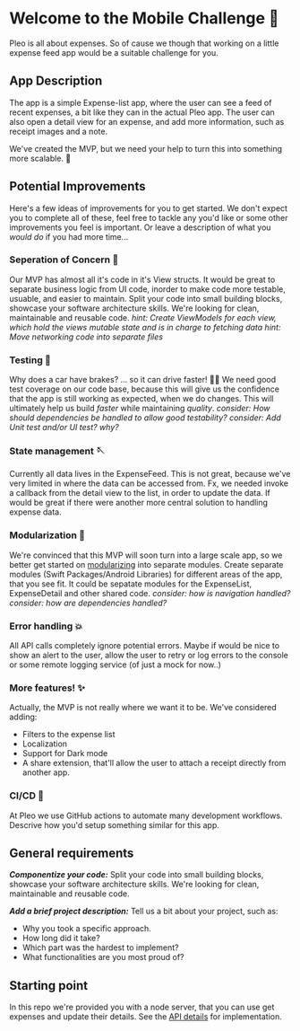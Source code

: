 # Welcome to the Mobile Challenge 👋
Pleo is all about expenses. So of cause we though that working on a little expense feed app would be a suitable challenge for you. 
## App Description
The app is a simple Expense-list app, where the user can see a feed of recent expenses, a bit like they can in the actual Pleo app. The user can also open a detail view for an expense, and add more information, such as receipt images and a note.

We've created the MVP, but we need your help to turn this into something more scalable. 🚀

## Potential Improvements 
Here's a few ideas of improvements for you to get started. We don't expect you to complete all of these, feel free to tackle any you'd like or some other improvements you feel is important. Or leave a description of what you _would do_ if you had more time... 

### Seperation of Concern 👐
Our MVP has almost all it's code in it's View structs. It would be great to separate business logic from UI code, inorder to make code more testable, usuable, and easier to maintain. Split your code into small building blocks, showcase your software architecture skills. We're looking for clean, maintainable and reusable code.
_hint: Create ViewModels for each view, which hold the views mutable state and is in charge to fetching data_
_hint: Move networking code into separate files_

### Testing 🧪
Why does a car have brakes? ... so it can drive faster! 🚗💨
We need good test coverage on our code base, because this will give us the confidence that the app is still working as expected, when we do changes. This will ultimately help us build _faster_ while maintaining _quality_.
_consider: How should dependencies be handled to allow good testability?_
_consider: Add Unit test and/or UI test? why?_

### State management 🪡
Currently all data lives in the ExpenseFeed. This is not great, because we've very limited in where the data can be accessed from. Fx, we needed invoke a callback from the detail view to the list, in order to update the data. If would be great if there were another more central solution to handling expense data.

### Modularization 🧩
We're convinced that this MVP will soon turn into a large scale app, so we better get started on [modularizing](https://en.wikipedia.org/wiki/Modular_programming) into separate modules. Create separate modules (Swift Packages/Android Libraries) for different areas of the app, that you see fit. It could be sepatate modules for the ExpenseList, ExpenseDetail and other shared code.
_consider: how is navigation handled?_
_consider: how are dependencies handled?_

### Error handling 💥
All API calls completely ignore potential errors. Maybe if would be nice to show an alert to the user, allow the user to retry or log errors to the console or some remote logging service (of just a mock for now..)

### More features! ✨
Actually, the MVP is not really where we want it to be. We've considered adding:
- Filters to the expense list
- Localization
- Support for Dark mode
- A share extension, that'll allow the user to attach a receipt directly from another app.

### CI/CD 🤖
At Pleo we use GitHub actions to automate many development workflows. Descrive how you'd setup something similar for this app.

## General requirements
_**Componentize your code:**_ Split your code into small building blocks, showcase your software architecture skills. We're looking for clean, maintainable and reusable code.


_**Add a brief project description:**_ Tell us a bit about your project, such as:
- Why you took a specific approach.
- How long did it take? 
- Which part was the hardest to implement? 
- What functionalities are you most proud of?
## Starting point
In this repo we're provided you with a node server, that you can use get expenses and update their details. See the [API details](https://github.com/pleo-io/mobile-challenge/tree/master/api) for implementation.


